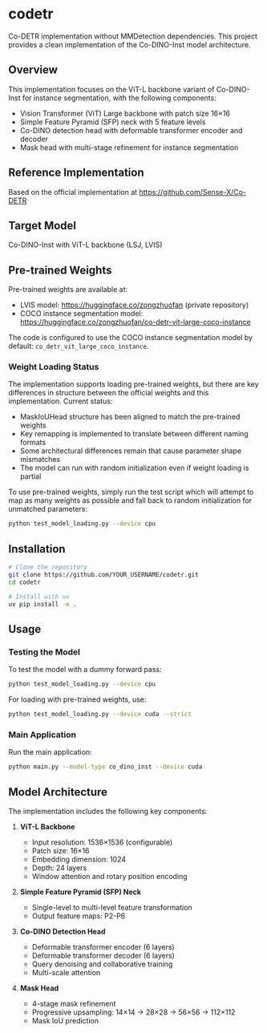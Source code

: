 # codetr
Co-DETR implementation without MMDetection dependencies. This project provides a clean implementation of the Co-DINO-Inst model architecture.

## Overview
This implementation focuses on the ViT-L backbone variant of Co-DINO-Inst for instance segmentation, with the following components:
- Vision Transformer (ViT) Large backbone with patch size 16×16
- Simple Feature Pyramid (SFP) neck with 5 feature levels
- Co-DINO detection head with deformable transformer encoder and decoder
- Mask head with multi-stage refinement for instance segmentation

## Reference Implementation
Based on the official implementation at https://github.com/Sense-X/Co-DETR

## Target Model
Co-DINO-Inst with ViT-L backbone (LSJ, LVIS)

## Pre-trained Weights
Pre-trained weights are available at:
- LVIS model: https://huggingface.co/zongzhuofan (private repository)
- COCO instance segmentation model: https://huggingface.co/zongzhuofan/co-detr-vit-large-coco-instance 

The code is configured to use the COCO instance segmentation model by default: `co_detr_vit_large_coco_instance`.

### Weight Loading Status
The implementation supports loading pre-trained weights, but there are key differences in structure between the official weights and this implementation. Current status:
- MaskIoUHead structure has been aligned to match the pre-trained weights
- Key remapping is implemented to translate between different naming formats
- Some architectural differences remain that cause parameter shape mismatches
- The model can run with random initialization even if weight loading is partial

To use pre-trained weights, simply run the test script which will attempt to map as many weights as possible and fall back to random initialization for unmatched parameters:
```bash
python test_model_loading.py --device cpu
```

## Installation

```bash
# Clone the repository
git clone https://github.com/YOUR_USERNAME/codetr.git
cd codetr

# Install with uv
uv pip install -e .
```

## Usage

### Testing the Model
To test the model with a dummy forward pass:

```bash
python test_model_loading.py --device cpu
```

For loading with pre-trained weights, use:

```bash
python test_model_loading.py --device cuda --strict
```

### Main Application
Run the main application:

```bash
python main.py --model-type co_dino_inst --device cuda
```

## Model Architecture
The implementation includes the following key components:

1. **ViT-L Backbone**
   - Input resolution: 1536×1536 (configurable)
   - Patch size: 16×16
   - Embedding dimension: 1024
   - Depth: 24 layers
   - Window attention and rotary position encoding

2. **Simple Feature Pyramid (SFP) Neck**
   - Single-level to multi-level feature transformation
   - Output feature maps: P2-P6

3. **Co-DINO Detection Head**
   - Deformable transformer encoder (6 layers)
   - Deformable transformer decoder (6 layers)
   - Query denoising and collaborative training
   - Multi-scale attention

4. **Mask Head**
   - 4-stage mask refinement
   - Progressive upsampling: 14×14 → 28×28 → 56×56 → 112×112
   - Mask IoU prediction
